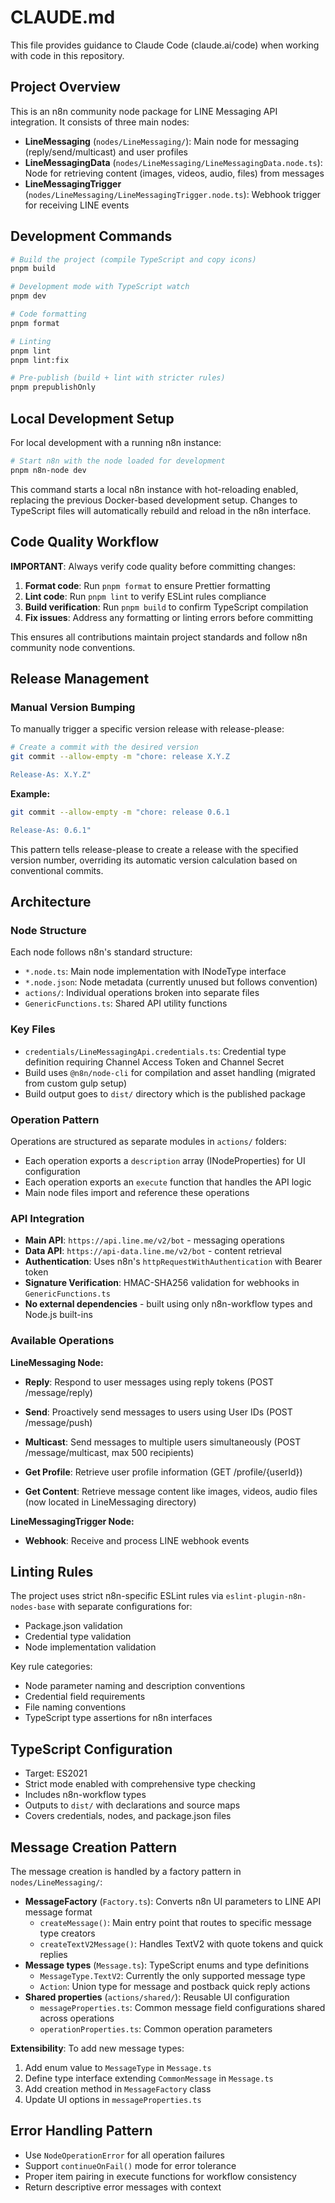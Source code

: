 # CLAUDE.md

This file provides guidance to Claude Code (claude.ai/code) when working with code in this repository.

## Project Overview

This is an n8n community node package for LINE Messaging API integration. It consists of three main nodes:

- **LineMessaging** (`nodes/LineMessaging/`): Main node for messaging (reply/send/multicast) and user profiles
- **LineMessagingData** (`nodes/LineMessaging/LineMessagingData.node.ts`): Node for retrieving content (images, videos, audio, files) from messages
- **LineMessagingTrigger** (`nodes/LineMessaging/LineMessagingTrigger.node.ts`): Webhook trigger for receiving LINE events

## Development Commands

```bash
# Build the project (compile TypeScript and copy icons)
pnpm build

# Development mode with TypeScript watch
pnpm dev

# Code formatting
pnpm format

# Linting
pnpm lint
pnpm lint:fix

# Pre-publish (build + lint with stricter rules)
pnpm prepublishOnly
```

## Local Development Setup

For local development with a running n8n instance:

```bash
# Start n8n with the node loaded for development
pnpm n8n-node dev
```

This command starts a local n8n instance with hot-reloading enabled, replacing the previous Docker-based development setup. Changes to TypeScript files will automatically rebuild and reload in the n8n interface.

## Code Quality Workflow

**IMPORTANT**: Always verify code quality before committing changes:

1. **Format code**: Run `pnpm format` to ensure Prettier formatting
2. **Lint code**: Run `pnpm lint` to verify ESLint rules compliance
3. **Build verification**: Run `pnpm build` to confirm TypeScript compilation
4. **Fix issues**: Address any formatting or linting errors before committing

This ensures all contributions maintain project standards and follow n8n community node conventions.

## Release Management

### Manual Version Bumping

To manually trigger a specific version release with release-please:

```bash
# Create a commit with the desired version
git commit --allow-empty -m "chore: release X.Y.Z

Release-As: X.Y.Z"
```

**Example:**
```bash
git commit --allow-empty -m "chore: release 0.6.1

Release-As: 0.6.1"
```

This pattern tells release-please to create a release with the specified version number, overriding its automatic version calculation based on conventional commits.

## Architecture

### Node Structure

Each node follows n8n's standard structure:

- `*.node.ts`: Main node implementation with INodeType interface
- `*.node.json`: Node metadata (currently unused but follows convention)
- `actions/`: Individual operations broken into separate files
- `GenericFunctions.ts`: Shared API utility functions

### Key Files

- `credentials/LineMessagingApi.credentials.ts`: Credential type definition requiring Channel Access Token and Channel Secret
- Build uses `@n8n/node-cli` for compilation and asset handling (migrated from custom gulp setup)
- Build output goes to `dist/` directory which is the published package

### Operation Pattern

Operations are structured as separate modules in `actions/` folders:

- Each operation exports a `description` array (INodeProperties) for UI configuration
- Each operation exports an `execute` function that handles the API logic
- Main node files import and reference these operations

### API Integration

- **Main API**: `https://api.line.me/v2/bot` - messaging operations
- **Data API**: `https://api-data.line.me/v2/bot` - content retrieval
- **Authentication**: Uses n8n's `httpRequestWithAuthentication` with Bearer token
- **Signature Verification**: HMAC-SHA256 validation for webhooks in `GenericFunctions.ts`
- **No external dependencies** - built using only n8n-workflow types and Node.js built-ins

### Available Operations

**LineMessaging Node:**
- **Reply**: Respond to user messages using reply tokens (POST /message/reply)
- **Send**: Proactively send messages to users using User IDs (POST /message/push)
- **Multicast**: Send messages to multiple users simultaneously (POST /message/multicast, max 500 recipients)
- **Get Profile**: Retrieve user profile information (GET /profile/{userId})

- **Get Content**: Retrieve message content like images, videos, audio files (now located in LineMessaging directory)

**LineMessagingTrigger Node:**
- **Webhook**: Receive and process LINE webhook events

## Linting Rules

The project uses strict n8n-specific ESLint rules via `eslint-plugin-n8n-nodes-base` with separate configurations for:

- Package.json validation
- Credential type validation
- Node implementation validation

Key rule categories:

- Node parameter naming and description conventions
- Credential field requirements
- File naming conventions
- TypeScript type assertions for n8n interfaces

## TypeScript Configuration

- Target: ES2021
- Strict mode enabled with comprehensive type checking
- Includes n8n-workflow types
- Outputs to `dist/` with declarations and source maps
- Covers credentials, nodes, and package.json files

## Message Creation Pattern

The message creation is handled by a factory pattern in `nodes/LineMessaging/`:

- **MessageFactory** (`Factory.ts`): Converts n8n UI parameters to LINE API message format
  - `createMessage()`: Main entry point that routes to specific message type creators
  - `createTextV2Message()`: Handles TextV2 with quote tokens and quick replies
- **Message types** (`Message.ts`): TypeScript enums and type definitions
  - `MessageType.TextV2`: Currently the only supported message type
  - `Action`: Union type for message and postback quick reply actions
- **Shared properties** (`actions/shared/`): Reusable UI configuration
  - `messageProperties.ts`: Common message field configurations shared across operations
  - `operationProperties.ts`: Common operation parameters

**Extensibility**: To add new message types:
1. Add enum value to `MessageType` in `Message.ts`
2. Define type interface extending `CommonMessage` in `Message.ts`
3. Add creation method in `MessageFactory` class
4. Update UI options in `messageProperties.ts`

## Error Handling Pattern

- Use `NodeOperationError` for all operation failures
- Support `continueOnFail()` mode for error tolerance
- Proper item pairing in execute functions for workflow consistency
- Return descriptive error messages with context
